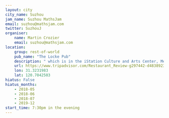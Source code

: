 ```yaml
---
layout: city                                           
city_name: Suzhou                                                               
jam_name: Suzhou MathsJam
email: suzhou@mathsjam.com
twitter: SuzhouJ
organiser:
    name: Martin Crozier
    email: suzhou@mathsjam.com
location:
    group: rest-of-world
    pub_name: "The Locke Pub"
    description: " which is in the iStation Culture and Arts Center, Metro exit 2"
    url: https://www.tripadvisor.com/Restaurant_Review-g297442-d4838923-Reviews-Locke_pub-Suzhou_Jiangsu.html
    lon: 31.3231983
    lat: 120.7042503
hiatus: False
hiatus_months:
    - 2018-05
    - 2018-06
    - 2018-07
    - 2019-12
start_time: 7:30pm in the evening
---
```

